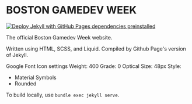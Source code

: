# BOSTON GAMEDEV WEEK

[![Deploy Jekyll with GitHub Pages dependencies preinstalled](https://github.com/YWainczak/bostonIndies/actions/workflows/jekyll-gh-pages.yml/badge.svg)](https://github.com/YWainczak/bostonIndies/actions/workflows/jekyll-gh-pages.yml)

The official Boston Gamedev Week website.

Written using HTML, SCSS, and Liquid. Compiled by Github Page's version of Jekyll.

Google Font Icon settings
Weight: 400
Grade: 0
Optical Size: 48px
Style:
 - Material Symbols
 - Rounded

To build locally, use `bundle exec jekyll serve`.
